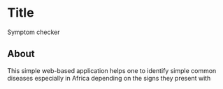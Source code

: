 # Title
Symptom checker
## About
This simple web-based application helps one to identify simple common diseases especially in Africa depending on the signs they present with
